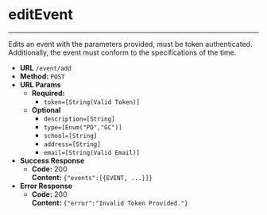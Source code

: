 # editEvent
---
Edits an event with the parameters provided, must be token authenticated.  Additionally, the event must conform to the specifications of the time.

* **URL**
`/event/add`
* **Method:**
`POST`
* **URL Params**
  * **Required:**
      * `token=[String(Valid Token)]`
  * **Optional**
      * `description=[String]`
      * `type=[Enum("PD","GC")]`
      * `school=[String]`
      * `address=[String]`
      * `email=[String(Valid Email)]`
* **Success Response**
  * **Code:** 200 <br>
  **Content:** `{"events":[{EVENT, ...}]}`
* **Error Response**
  * **Code:** 200 <br>
  **Content:** `{"error":"Invalid Token Provided."}`